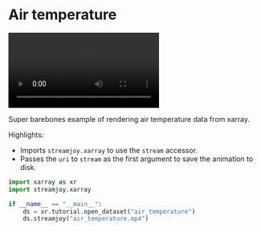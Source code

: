 # Air temperature

<video controls="true" allowfullscreen="true">
<source src="https://github.com/ahuang11/streamjoy/assets/15331990/cf7d8849-0c1c-4f8b-9592-a29040e2d30f" type="video/mp4">
</video>

Super barebones example of rendering air temperature data from xarray.

Highlights:

- Imports `streamjoy.xarray` to use the `stream` accessor.
- Passes the `uri` to `stream` as the first argument to save the animation to disk.

```python
import xarray as xr
import streamjoy.xarray

if __name__ == "__main__":
    ds = xr.tutorial.open_dataset("air_temperature")
    ds.streamjoy("air_temperature.mp4")
```
